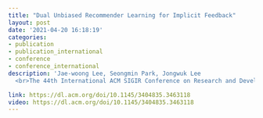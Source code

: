 ```yaml
---
title: "Dual Unbiased Recommender Learning for Implicit Feedback" 
layout: post
date: '2021-04-20 16:18:19'
categories:
- publication
- publication_international
- conference
- conference_international
description: 'Jae-woong Lee, Seongmin Park, Jongwuk Lee 
  <br>The 44th International ACM SIGIR Conference on Research and Development in Information Retrieval (SIGIR 2021) <br> Online (Virtual Event), July 11-15, 2021'

link: https://dl.acm.org/doi/10.1145/3404835.3463118
video: https://dl.acm.org/doi/10.1145/3404835.3463118
---
```

